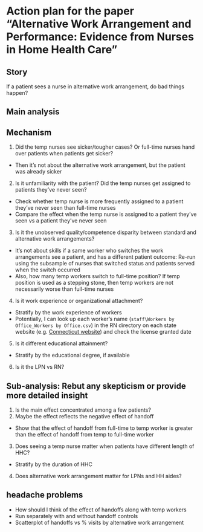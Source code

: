 # Action plan for the paper “Alternative Work Arrangement and Performance: Evidence from Nurses in Home Health Care”

##	Story
If a patient sees a nurse in alternative work arrangement, do bad things happen?

##	Main analysis

##	Mechanism
1. Did the temp nurses see sicker/tougher cases? Or full-time nurses hand over patients when patients get sicker?
  - Then it’s not about the alternative work arrangement, but the patient was already sicker
2.	Is it unfamiliarity with the patient? Did the temp nurses get assigned to patients they’ve never seen?
  -	Check whether temp nurse is more frequently assigned to a patient they’ve never seen than full-time nurses
  -	Compare the effect when the temp nurse is assigned to a patient they’ve seen vs a patient they’ve never seen
3.	Is it the unobserved quality/competence disparity between standard and alternative work arrangements?
  -	It’s not about skills if a same worker who switches the work arrangements see a patient, and has a different patient outcome: Re-run using the subsample of nurses that switched status and patients served when the switch occurred
  -	Also, how many temp workers switch to full-time position? If temp position is used as a stepping stone, then temp workers are not necessarily worse than full-time nurses
4.	Is it work experience or organizational attachment?
  -	Stratify by the work experience of workers
  -	Potentially, I can look up each worker’s name (`staff\Workers by Office_Workers by Office.csv`) in the RN directory on each state website (e.g. [Connecticut website](https://www.elicense.ct.gov/lookup/licenselookup.aspx)) and check the license granted date
5.	Is it different educational attainment?
  -	Stratify by the educational degree, if available
6.	Is it the LPN vs RN?

##	Sub-analysis: Rebut any skepticism or provide more detailed insight
1.	Is the main effect concentrated among a few patients?
2.	Maybe the effect reflects the negative effect of handoff
  -	Show that the effect of handoff from full-time to temp worker is greater than the effect of handoff from temp to full-time worker
3.	Does seeing a temp nurse matter when patients have different length of HHC?
  -	Stratify by the duration of HHC
4.	Does alternative work arrangement matter for LPNs and HH aides?

## headache problems
-	How should I think of the effect of handoffs along with temp workers
  -	Run separately with and without handoff controls
  -	Scatterplot of handoffs vs % visits by alternative work arrangement

